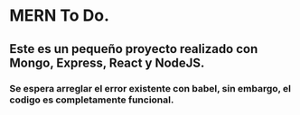 # MERN To Do.
## Este es un pequeño proyecto realizado con Mongo, Express, React y NodeJS.
### Se espera arreglar el error existente con babel, sin embargo, el codigo es completamente funcional.
